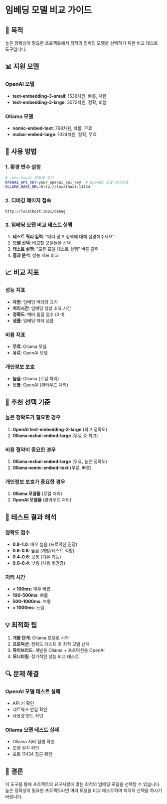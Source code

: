 # 임베딩 모델 비교 가이드

## 🎯 **목적**
높은 정확성이 필요한 프로젝트에서 최적의 임베딩 모델을 선택하기 위한 비교 테스트 도구입니다.

## 📊 **지원 모델**

### **OpenAI 모델**
- **text-embedding-3-small**: 1536차원, 빠름, 저렴
- **text-embedding-3-large**: 3072차원, 정확, 비쌈

### **Ollama 모델**
- **nomic-embed-text**: 768차원, 빠름, 무료
- **mxbai-embed-large**: 1024차원, 정확, 무료

## 🔧 **사용 방법**

### **1. 환경 변수 설정**
```bash
# .env.local 파일에 추가
OPENAI_API_KEY=your_openai_api_key  # OpenAI 모델 테스트용
OLLAMA_BASE_URL=http://localhost:11434
```

### **2. 디버깅 페이지 접속**
```
http://localhost:3001/debug
```

### **3. 임베딩 모델 비교 테스트 실행**
1. **테스트 쿼리 입력**: "메타 광고 정책에 대해 설명해주세요"
2. **모델 선택**: 비교할 모델들을 선택
3. **테스트 실행**: "모든 모델 테스트 실행" 버튼 클릭
4. **결과 분석**: 성능 지표 비교

## 📈 **비교 지표**

### **성능 지표**
- **차원**: 임베딩 벡터의 크기
- **처리시간**: 임베딩 생성 소요 시간
- **정확도**: 벡터 품질 점수 (0-1)
- **샘플**: 임베딩 벡터 샘플

### **비용 지표**
- **무료**: Ollama 모델
- **유료**: OpenAI 모델

### **개인정보 보호**
- **높음**: Ollama (로컬 처리)
- **보통**: OpenAI (클라우드 처리)

## 🎯 **추천 선택 기준**

### **높은 정확도가 필요한 경우**
1. **OpenAI text-embedding-3-large** (최고 정확도)
2. **Ollama mxbai-embed-large** (무료 중 최고)

### **비용 절약이 중요한 경우**
1. **Ollama mxbai-embed-large** (무료, 높은 정확도)
2. **Ollama nomic-embed-text** (무료, 빠름)

### **개인정보 보호가 중요한 경우**
1. **Ollama 모델들** (로컬 처리)
2. **OpenAI 모델들** (클라우드 처리)

## 🚀 **테스트 결과 해석**

### **정확도 점수**
- **0.8-1.0**: 매우 높음 (프로덕션 권장)
- **0.6-0.8**: 높음 (개발/테스트 적합)
- **0.4-0.6**: 보통 (기본 기능)
- **0.0-0.4**: 낮음 (사용 비권장)

### **처리 시간**
- **< 100ms**: 매우 빠름
- **100-500ms**: 빠름
- **500-1000ms**: 보통
- **> 1000ms**: 느림

## 💡 **최적화 팁**

1. **개발 단계**: Ollama 모델로 시작
2. **프로덕션**: 정확도 테스트 후 최적 모델 선택
3. **하이브리드**: 개발용 Ollama + 프로덕션용 OpenAI
4. **모니터링**: 정기적인 성능 비교 테스트

## 🔍 **문제 해결**

### **OpenAI 모델 테스트 실패**
- API 키 확인
- 네트워크 연결 확인
- 사용량 한도 확인

### **Ollama 모델 테스트 실패**
- Ollama 서버 실행 확인
- 모델 설치 확인
- 포트 11434 접근 확인

## 📝 **결론**

이 도구를 통해 프로젝트의 요구사항에 맞는 최적의 임베딩 모델을 선택할 수 있습니다. 높은 정확성이 필요한 프로젝트라면 여러 모델을 비교 테스트하여 최적의 선택을 하시기 바랍니다.
